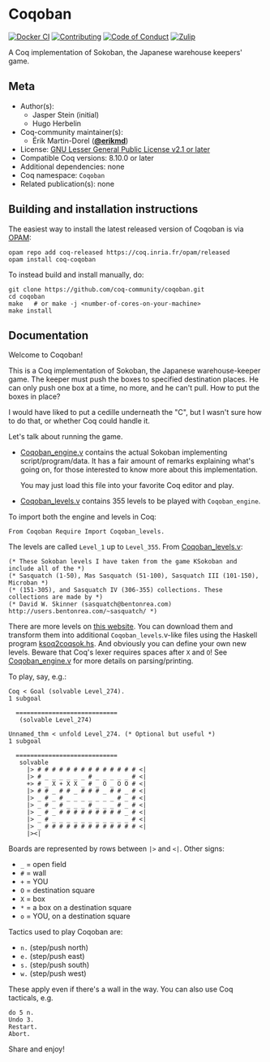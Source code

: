 <!---
This file was generated from `meta.yml`, please do not edit manually.
Follow the instructions on https://github.com/coq-community/templates to regenerate.
--->
# Coqoban

[![Docker CI][docker-action-shield]][docker-action-link]
[![Contributing][contributing-shield]][contributing-link]
[![Code of Conduct][conduct-shield]][conduct-link]
[![Zulip][zulip-shield]][zulip-link]

[docker-action-shield]: https://github.com/coq-community/coqoban/workflows/Docker%20CI/badge.svg?branch=master
[docker-action-link]: https://github.com/coq-community/coqoban/actions?query=workflow:"Docker%20CI"

[contributing-shield]: https://img.shields.io/badge/contributions-welcome-%23f7931e.svg
[contributing-link]: https://github.com/coq-community/manifesto/blob/master/CONTRIBUTING.md

[conduct-shield]: https://img.shields.io/badge/%E2%9D%A4-code%20of%20conduct-%23f15a24.svg
[conduct-link]: https://github.com/coq-community/manifesto/blob/master/CODE_OF_CONDUCT.md

[zulip-shield]: https://img.shields.io/badge/chat-on%20zulip-%23c1272d.svg
[zulip-link]: https://coq.zulipchat.com/#narrow/stream/237663-coq-community-devs.20.26.20users



A Coq implementation of Sokoban, the Japanese warehouse keepers'
game.

## Meta

- Author(s):
  - Jasper Stein (initial)
  - Hugo Herbelin
- Coq-community maintainer(s):
  - Érik Martin-Dorel ([**@erikmd**](https://github.com/erikmd))
- License: [GNU Lesser General Public License v2.1 or later](LICENSE)
- Compatible Coq versions: 8.10.0 or later
- Additional dependencies: none
- Coq namespace: `Coqoban`
- Related publication(s): none

## Building and installation instructions

The easiest way to install the latest released version of Coqoban
is via [OPAM](https://opam.ocaml.org/doc/Install.html):

```shell
opam repo add coq-released https://coq.inria.fr/opam/released
opam install coq-coqoban
```

To instead build and install manually, do:

``` shell
git clone https://github.com/coq-community/coqoban.git
cd coqoban
make   # or make -j <number-of-cores-on-your-machine> 
make install
```


## Documentation

Welcome to Coqoban!

This is a Coq implementation of Sokoban, the Japanese
warehouse-keeper game.  The keeper must push the boxes to specified
destination places. He can only push one box at a time, no more, and
he can't pull. How to put the boxes in place?

I would have liked to put a cedille underneath the "C", but I
wasn't sure how to do that, or whether Coq could handle it.

Let's talk about running the game.

* [Coqoban\_engine.v](Coqoban_engine.v) contains the actual Sokoban
    implementing script/program/data. It has a fair amount of
    remarks explaining what's going on, for those interested to know
    more about this implementation.

    You may just load this file into your favorite Coq editor and play.

* [Coqoban\_levels.v](Coqoban_levels.v) contains 355 levels to be
    played with `Coqoban_engine`.

To import both the engine and levels in Coq:
```coq
From Coqoban Require Import Coqoban_levels.
```

The levels are called `Level_1` up to `Level_355`. From
[Coqoban\_levels.v](Coqoban_levels.v):

```coq
(* These Sokoban levels I have taken from the game KSokoban and include all of the *)
(* Sasquatch (1-50), Mas Sasquatch (51-100), Sasquatch III (101-150), Microban *)
(* (151-305), and Sasquatch IV (306-355) collections. These collections are made by *)
(* David W. Skinner (sasquatch@bentonrea.com) http://users.bentonrea.com/~sasquatch/ *)
```

There are more levels on [this website](http://www.abelmartin.com/rj/sokobanJS/Skinner/David%20W.%20Skinner%20-%20Sokoban.htm).
You can download them and transform them into additional `Coqoban_levels`.v-like files using the Haskell program [ksoq2coqsok.hs](ksoq2coqsok.hs).
And obviously you can define your own new levels.
Beware that Coq's lexer requires spaces after `X` and `O`!
See [Coqoban\_engine.v](Coqoban_engine.v) for more details on parsing/printing.

To play, say, e.g.:

```coq
Coq < Goal (solvable Level_274).
1 subgoal

  ============================
   (solvable Level_274)

Unnamed_thm < unfold Level_274. (* Optional but useful *)
1 subgoal

  ============================
   solvable
     |> # # # # # # # # # # # # # # <|
     |> # _ _ _ _ _ _ # _ _ _ _ _ # <|
     +> # _ X + X X _ # _ O _ O O # <|
     |> # # _ # # _ # # # _ # # _ # <|
     |> _ # _ # _ _ _ _ _ _ _ # _ # <|
     |> _ # _ # _ _ _ # _ _ _ # _ # <|
     |> _ # _ # # # # # # # # # _ # <|
     |> _ # _ _ _ _ _ _ _ _ _ _ _ # <|
     |> _ # # # # # # # # # # # # # <|
     |><|
```
     
Boards are represented by rows between `|>` and `<|`. Other signs:

* `_` = open field
* `#` = wall
* `+` = YOU
* `O` = destination square
* `X` = box
* `*` = a box on a destination square
* `o` = YOU, on a destination square

Tactics used to play Coqoban are:
* `n.` (step/push north)
* `e.` (step/push east)
* `s.` (step/push south)
* `w.` (step/push west)

These apply even if there's a wall in the way. You can also use Coq
tacticals, e.g.

```coq
do 5 n.
Undo 3.
Restart.
Abort.
```

Share and enjoy!

